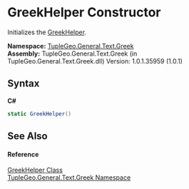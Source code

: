 # GreekHelper Constructor 
 

Initializes the <a href="T_TupleGeo_General_Text_Greek_GreekHelper">GreekHelper</a>.

**Namespace:**&nbsp;<a href="N_TupleGeo_General_Text_Greek">TupleGeo.General.Text.Greek</a><br />**Assembly:**&nbsp;TupleGeo.General.Text.Greek (in TupleGeo.General.Text.Greek.dll) Version: 1.0.1.35959 (1.0.1)

## Syntax

**C#**<br />
``` C#
static GreekHelper()
```


## See Also


#### Reference
<a href="T_TupleGeo_General_Text_Greek_GreekHelper">GreekHelper Class</a><br /><a href="N_TupleGeo_General_Text_Greek">TupleGeo.General.Text.Greek Namespace</a><br />